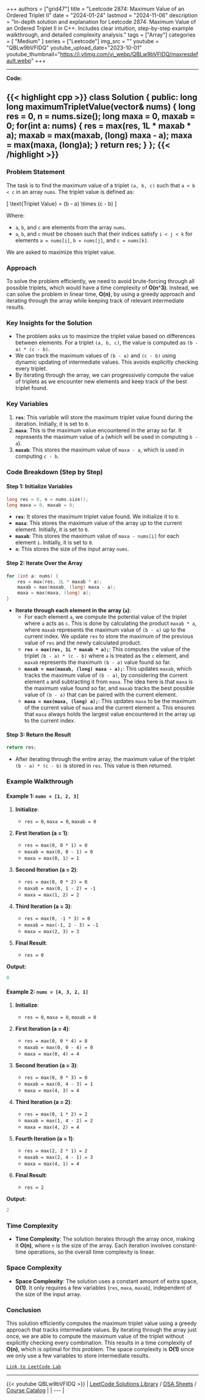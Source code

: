 
+++
authors = ["grid47"]
title = "Leetcode 2874: Maximum Value of an Ordered Triplet II"
date = "2024-01-24"
lastmod = "2024-11-06"
description = "In-depth solution and explanation for Leetcode 2874: Maximum Value of an Ordered Triplet II in C++. Includes clear intuition, step-by-step example walkthrough, and detailed complexity analysis."
tags = ["Array"]
categories = [
    "Medium"
]
series = ["Leetcode"]
img_src = ""
youtube = "QBLw9bVFIDQ"
youtube_upload_date="2023-10-01"
youtube_thumbnail="https://i.ytimg.com/vi_webp/QBLw9bVFIDQ/maxresdefault.webp"
+++



---
**Code:**

{{< highlight cpp >}}
class Solution {
public:
    long long maximumTripletValue(vector<int>& nums) {
        long res = 0, n = nums.size();
        long maxa = 0, maxab = 0;
        for(int a: nums) {
            res = max(res, 1L * maxab * a);
            maxab = max(maxab, (long) maxa - a);
            maxa = max(maxa, (long)a);
        }
        return res;
    }
};
{{< /highlight >}}
---

### Problem Statement

The task is to find the maximum value of a triplet `(a, b, c)` such that `a < b < c` in an array `nums`. The triplet value is defined as:

\[ \text{Triplet Value} = (b - a) \times (c - b) \]

Where:
- `a`, `b`, and `c` are elements from the array `nums`.
- `a`, `b`, and `c` must be chosen such that their indices satisfy `i < j < k` for elements `a = nums[i]`, `b = nums[j]`, and `c = nums[k]`.

We are asked to maximize this triplet value.

### Approach

To solve the problem efficiently, we need to avoid brute-forcing through all possible triplets, which would have a time complexity of **O(n^3)**. Instead, we can solve the problem in linear time, **O(n)**, by using a greedy approach and iterating through the array while keeping track of relevant intermediate results.

### Key Insights for the Solution

- The problem asks us to maximize the triplet value based on differences between elements. For a triplet `(a, b, c)`, the value is computed as `(b - a) * (c - b)`. 
- We can track the maximum values of `(b - a)` and `(c - b)` using dynamic updating of intermediate values. This avoids explicitly checking every triplet.
- By iterating through the array, we can progressively compute the value of triplets as we encounter new elements and keep track of the best triplet found.

### Key Variables
1. **`res`**: This variable will store the maximum triplet value found during the iteration. Initially, it is set to `0`.
2. **`maxa`**: This is the maximum value encountered in the array so far. It represents the maximum value of `a` (which will be used in computing `b - a`).
3. **`maxab`**: This stores the maximum value of `maxa - a`, which is used in computing `c - b`.

### Code Breakdown (Step by Step)

#### Step 1: Initialize Variables

```cpp
long res = 0, n = nums.size();
long maxa = 0, maxab = 0;
```

- **`res`**: It stores the maximum triplet value found. We initialize it to `0`.
- **`maxa`**: This stores the maximum value of the array up to the current element. Initially, it is set to `0`.
- **`maxab`**: This stores the maximum value of `maxa - nums[i]` for each element `i`. Initially, it is set to `0`.
- **`n`**: This stores the size of the input array `nums`.

#### Step 2: Iterate Over the Array

```cpp
for (int a: nums) {
    res = max(res, 1L * maxab * a);
    maxab = max(maxab, (long) maxa - a);
    maxa = max(maxa, (long) a);
}
```

- **Iterate through each element in the array (`a`)**:
  - For each element `a`, we compute the potential value of the triplet where `a` acts as `c`. This is done by calculating the product `maxab * a`, where `maxab` represents the maximum value of `(b - a)` up to the current index. We update `res` to store the maximum of the previous value of `res` and the newly calculated product.
  - **`res = max(res, 1L * maxab * a);`**: This computes the value of the triplet `(b - a) * (c - b)` where `a` is treated as the `c` element, and `maxab` represents the maximum `(b - a)` value found so far.
  - **`maxab = max(maxab, (long) maxa - a);`**: This updates `maxab`, which tracks the maximum value of `(b - a)`, by considering the current element `a` and subtracting it from `maxa`. The idea here is that `maxa` is the maximum value found so far, and `maxab` tracks the best possible value of `(b - a)` that can be paired with the current element.
  - **`maxa = max(maxa, (long) a);`**: This updates `maxa` to be the maximum of the current value of `maxa` and the current element `a`. This ensures that `maxa` always holds the largest value encountered in the array up to the current index.

#### Step 3: Return the Result

```cpp
return res;
```

- After iterating through the entire array, the maximum value of the triplet `(b - a) * (c - b)` is stored in `res`. This value is then returned.

### Example Walkthrough

#### Example 1: `nums = [1, 2, 3]`

1. **Initialize**:
   - `res = 0`, `maxa = 0`, `maxab = 0`

2. **First Iteration (a = 1)**:
   - `res = max(0, 0 * 1) = 0`
   - `maxab = max(0, 0 - 1) = 0`
   - `maxa = max(0, 1) = 1`

3. **Second Iteration (a = 2)**:
   - `res = max(0, 0 * 2) = 0`
   - `maxab = max(0, 1 - 2) = -1`
   - `maxa = max(1, 2) = 2`

4. **Third Iteration (a = 3)**:
   - `res = max(0, -1 * 3) = 0`
   - `maxab = max(-1, 2 - 3) = -1`
   - `maxa = max(2, 3) = 3`

5. **Final Result**:
   - `res = 0`

**Output:**
```cpp
0
```

#### Example 2: `nums = [4, 3, 2, 1]`

1. **Initialize**:
   - `res = 0`, `maxa = 0`, `maxab = 0`

2. **First Iteration (a = 4)**:
   - `res = max(0, 0 * 4) = 0`
   - `maxab = max(0, 0 - 4) = 0`
   - `maxa = max(0, 4) = 4`

3. **Second Iteration (a = 3)**:
   - `res = max(0, 0 * 3) = 0`
   - `maxab = max(0, 4 - 3) = 1`
   - `maxa = max(4, 3) = 4`

4. **Third Iteration (a = 2)**:
   - `res = max(0, 1 * 2) = 2`
   - `maxab = max(1, 4 - 2) = 2`
   - `maxa = max(4, 2) = 4`

5. **Fourth Iteration (a = 1)**:
   - `res = max(2, 2 * 1) = 2`
   - `maxab = max(2, 4 - 1) = 3`
   - `maxa = max(4, 1) = 4`

6. **Final Result**:
   - `res = 2`

**Output:**
```cpp
2
```

### Time Complexity

- **Time Complexity**: The solution iterates through the array once, making it **O(n)**, where `n` is the size of the array. Each iteration involves constant-time operations, so the overall time complexity is linear.
  
### Space Complexity

- **Space Complexity**: The solution uses a constant amount of extra space, **O(1)**. It only requires a few variables (`res`, `maxa`, `maxab`), independent of the size of the input array.

### Conclusion

This solution efficiently computes the maximum triplet value using a greedy approach that tracks intermediate values. By iterating through the array just once, we are able to compute the maximum value of the triplet without explicitly checking every combination. This results in a time complexity of **O(n)**, which is optimal for this problem. The space complexity is **O(1)** since we only use a few variables to store intermediate results.

[`Link to LeetCode Lab`](https://leetcode.com/problems/maximum-value-of-an-ordered-triplet-ii/description/)

---
{{< youtube QBLw9bVFIDQ >}}
| [LeetCode Solutions Library](https://grid47.xyz/leetcode/) / [DSA Sheets](https://grid47.xyz/sheets/) / [Course Catalog](https://grid47.xyz/courses/) |
| --- |
